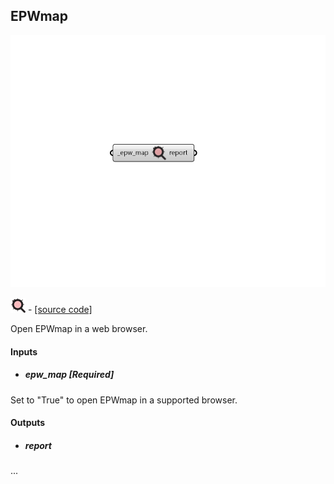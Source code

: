 ## EPWmap

![](../../images/components/EPWmap.png)

![](../../images/icons/EPWmap.png) - [[source code]](https://github.com/ladybug-tools/ladybug-grasshopper/blob/master/ladybug_grasshopper/src//LB%20EPWmap.py)


Open EPWmap in a web browser. 



#### Inputs
* ##### epw_map [Required]
Set to "True" to open EPWmap in a supported browser. 

#### Outputs
* ##### report
... 